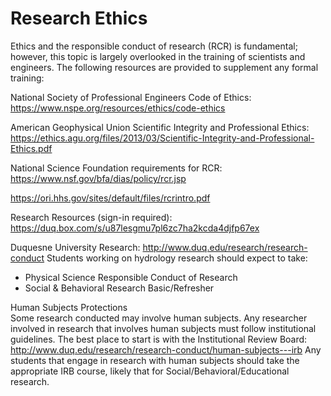 # Research Ethics
Ethics and the responsible conduct of research (RCR) is fundamental; however, this topic is largely overlooked in the training of scientists and engineers.  The following resources are provided to supplement any formal training:



National Society of Professional Engineers Code of Ethics: https://www.nspe.org/resources/ethics/code-ethics

American Geophysical Union Scientific Integrity and Professional Ethics:
https://ethics.agu.org/files/2013/03/Scientific-Integrity-and-Professional-Ethics.pdf


National Science Foundation requirements for RCR:
https://www.nsf.gov/bfa/dias/policy/rcr.jsp



https://ori.hhs.gov/sites/default/files/rcrintro.pdf

Research Resources (sign-in required):  
https://duq.box.com/s/u87lesgmu7pl6zc7ha2kcda4djfp67ex

Duquesne University Research:
http://www.duq.edu/research/research-conduct
Students working on hydrology research should expect to take:
- Physical Science Responsible Conduct of Research  
- Social & Behavioral Research Basic/Refresher  

Human Subjects Protections  
Some research conducted may involve human subjects.  Any researcher involved in research that involves human subjects must follow institutional guidelines.  The best place to start is with the Institutional Review Board:
http://www.duq.edu/research/research-conduct/human-subjects---irb
Any students that engage in research with human subjects should take the appropriate IRB course, likely that for Social/Behavioral/Educational research.
